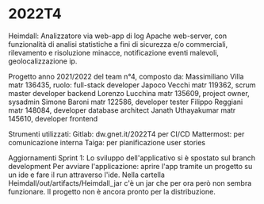 # 2022T4
Heimdall: Analizzatore via web-app di log Apache web-server, con funzionalità di analisi statistiche a fini di sicurezza e/o commerciali, rilevamento e risoluzione minacce, notificazione eventi malevoli, geolocalizzazione ip.

Progetto anno 2021/2022 del team n°4, composto da: 
Massimiliano Villa matr 136435, ruolo: full-stack developer
Japoco Vecchi matr 119362, scrum master developer backend
Lorenzo Lucchina matr 135609, project owner, sysadmin
Simone Baroni matr 122586, developer tester
Filippo Reggiani matr 148084, developer database architect
Janath Uthayakumar matr 145610, developer frontend

Strumenti utilizzati:
Gitlab: dw.gnet.it/2022T4 per CI/CD
Mattermost: per comunicazione interna
Taiga: per pianificazione user stories

Aggiornamenti Sprint 1:
Lo sviluppo dell'applicativo si è spostato sul branch development
Per avviare l'applicazione: aprire l'app tramite un progetto su un ide e fare il run attraverso l'ide. Nella cartella Heimdall/out/artifacts/Heimdall_jar c'è un jar che per ora però non sembra funzionare. Il progetto non è ancora pronto per la distribuzione.
